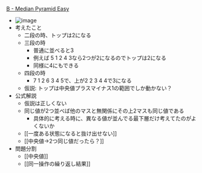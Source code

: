 
[B - Median Pyramid Easy](https://atcoder.jp/contests/agc006/tasks/agc006_b)
- ![image](https://gyazo.com/f9fa97d6fe4f90d6b2757f42bbf6c3f3/thumb/1000)
- 考えたこと
    - 二段の時、トップは2になる
    - 三段の時
        - 普通に並べると3
        - 例えば 5 1 2 4 3なら2つが2になるのでトップは2になる
        - 同様に4にもできる
    - 四段の時
        - 7 1 2 6 3 4 5で、上が2 2 3 4 4で3になる
    - 仮説: トップは中央値プラスマイナス1の範囲でしか動かない？
- 公式解説
    - 仮説は正しくない
    - 同じ値が2つ並べば他のマスと無関係にその上2マスも同じ値である
        - 具体的に考える時に、異なる値が並んでる最下層だけ考えてたのがよくないか
    - [[一度ある状態になると抜け出せない]]
    - [[中央値→2つ同じ値だったら？]]
- 問題分割
    - [[中央値]]
    - [[同一操作の繰り返し結果]]
